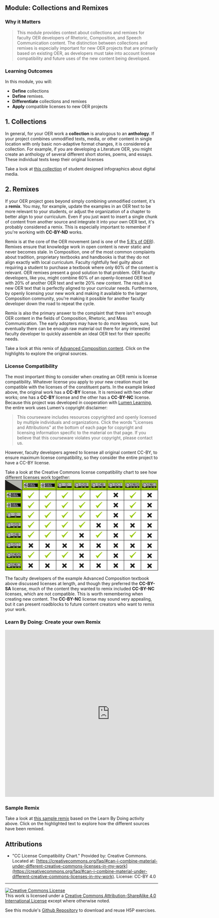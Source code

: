 ## Module: Collections and Remixes

### Why it Matters
> This module provides context about collections and remixes for faculty OER developers of Rhetoric, Composition, and Speech Communication content. The distinction between collections and remixes is especially important for new OER projects that are primarily based on existing OER, as developers must take into account license compatibility and future uses of the new content being developed. 

### Learning Outcomes
In this module, you will:
- **Define** collections 
- **Define** remixes.
- **Differentiate** collections and remixes
- **Apply** compatible licenses to new OER projects

## 1. Collections   
In general, for your OER work a **collection** is analogous to an **anthology**. If your project combines unmodified texts, media, or other content in single location with only basic non-adaptive format changes, it is considered a collection. For example, if you are developing a Literature OER, you might create an anthology of several different short stories, poems, and essays. These individual texts keep their original licenses 

Take a look at [this collection](collection.md) of student designed infographics about digital media. 

## 2. Remixes
If your OER project goes beyond simply combining unmodified content, it's a **remix**. You may, for example, update the examples in an OER text to be more relevant to your students, or adjust the organization of a chapter to better align to your curriculum. Even if you just want to insert a single chunk of content from another source and integrate it into your own OER text, it's probably considered a remix. This is especially important to remember if you're working with **CC-BY-ND** works. 

Remix is at the core of the OER movement (and is one of the [5 R's of OER](https://opencontent.org/blog/archives/355)). Remixes ensure that knowledge work in open content is never static and never becomes stale. In Composition, one of the most common complaints about tradition, proprietary textbooks and handbooks is that they do not align exactly with local curriculum. Faculty rightfully feel guilty about requiring a student to purchase a textbook where only 60% of the content is relevant. OER remixes present a good solution to that problem. OER faculty developers, like you, might combine 60% of an openly-licensed OER text with 20% of another OER text and write 20% new content. The result is a new OER text that is perfectly aligned to your curricular needs. Furthermore, by openly licensing your new work and making it available to the larger Composition community, you're making it possible for another faculty developer down the road to repeat the cycle. 

Remix is also the primary answer to the complaint that there isn't enough OER content in the fields of Composition, Rhetoric, and Mass Communication. The early adopters may have to do more legwork, sure, but eventually there can be enough raw material out there for any interested faculty developer to quickly assemble an ideal OER text for their specific needs. 

Take a look at this remix of [Advanced Composition content](https://hyp.is/go?url=https%3A%2F%2Fcourses.lumenlearning.com%2Folemiss-writ250%2Fchapter%2Fsearch-tools-databases%2F). Click on the highlights to explore the original sources. 

### License Compatibility
The most important thing to consider when creating an OER remix is license compatibility. Whatever license you apply to your new creation must be compatible with the licenses of the constituent parts. In the example linked above, the original work has a **CC-BY** license. It is remixed with two other works; one has a **CC-BY** license and the other has a **CC-BY-NC** license. Because this project was developed in cooperation with [Lumen Learning](http://www.lumenlearning.com), the entire work uses Lumen's copyright disclaimer:

> This courseware includes resources copyrighted and openly licensed by multiple individuals and organizations. Click the words "Licenses and Attributions" at the bottom of each page for copyright and licensing information specific to the material on that page. If you believe that this courseware violates your copyright, please contact us. 

However, faculty developers agreed to license all original content CC-BY, to ensure maximum license compatibility, so they consider the entire project to have a CC-BY license. 

Take a look at the Creative Commons license compatibility chart to see how different licenses work together: 
![CC License Compatibility Chart](media/compatibility.png)

The faculty developers of the example Advanced Composition textbook above discussed licenses at length, and though they preferred the **CC-BY-SA** license, much of the content they wanted to remix included **CC-BY-NC** licenses, which are not compatible. This is worth remembering when creating new content. The **CC-BY-NC** license may sound very appealing, but it can present roadblocks to future content creators who want to remix your work. 

### Learn By Doing: Create your own Remix

<iframe src="https://h5p.cwr.olemiss.edu/h5p/embed/84" width="688" height="549" frameborder="0" allowfullscreen="allowfullscreen"></iframe>

### Sample Remix

Take a look at [this sample remix](remix.md) based on the Learn By Doing activity above. Click on the highlighted text to explore how the different sources have been remixed. 

## Attributions

- "CC License Compatibility Chart." Provided by: Creative Commons. Located at: [https://creativecommons.org/faq/#can-i-combine-material-under-different-creative-commons-licenses-in-my-work](https://creativecommons.org/faq/#can-i-combine-material-under-different-creative-commons-licenses-in-my-work). License: CC-BY 4.0

---------------
<a rel="license" href="http://creativecommons.org/licenses/by-sa/4.0/"><img alt="Creative Commons License" style="border-width:0" src="https://i.creativecommons.org/l/by-sa/4.0/88x31.png" /></a><br />This work is licensed under a <a rel="license" href="http://creativecommons.org/licenses/by-sa/4.0/">Creative Commons Attribution-ShareAlike 4.0 International License</a> except where otherwise noted. 

See this module's [Github Repository](https://github.com/adavis46/cccert_assignment3) to download and reuse H5P exercises. 
